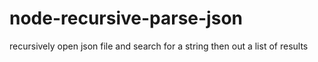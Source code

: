 # node-recursive-parse-json
recursively open json file and search for a string then out a list of results
